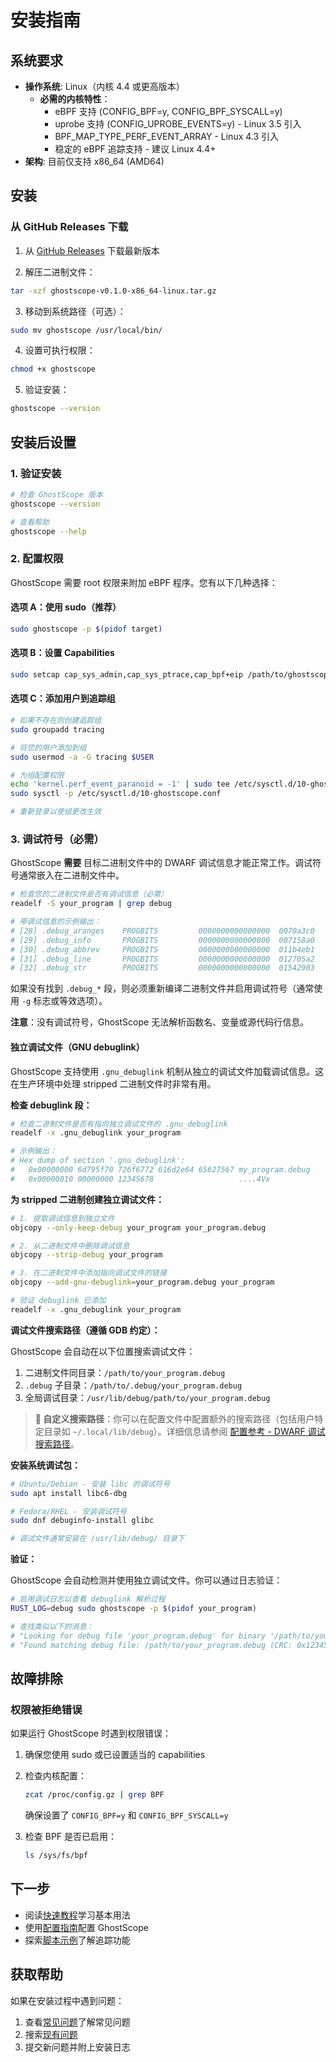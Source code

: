 # 安装指南

## 系统要求

- **操作系统**: Linux（内核 4.4 或更高版本）
  - **必需的内核特性**：
    - eBPF 支持 (CONFIG_BPF=y, CONFIG_BPF_SYSCALL=y)
    - uprobe 支持 (CONFIG_UPROBE_EVENTS=y) - Linux 3.5 引入
    - BPF_MAP_TYPE_PERF_EVENT_ARRAY - Linux 4.3 引入
    - 稳定的 eBPF 追踪支持 - 建议 Linux 4.4+
- **架构**: 目前仅支持 x86_64 (AMD64)

## 安装

### 从 GitHub Releases 下载

1. 从 [GitHub Releases](https://github.com/swananan/ghostscope/releases) 下载最新版本

2. 解压二进制文件：
```bash
tar -xzf ghostscope-v0.1.0-x86_64-linux.tar.gz
```

3. 移动到系统路径（可选）：
```bash
sudo mv ghostscope /usr/local/bin/
```

4. 设置可执行权限：
```bash
chmod +x ghostscope
```

5. 验证安装：
```bash
ghostscope --version
```

## 安装后设置

### 1. 验证安装

```bash
# 检查 GhostScope 版本
ghostscope --version

# 查看帮助
ghostscope --help
```

### 2. 配置权限

GhostScope 需要 root 权限来附加 eBPF 程序。您有以下几种选择：

#### 选项 A：使用 sudo（推荐）
```bash
sudo ghostscope -p $(pidof target)
```

#### 选项 B：设置 Capabilities
```bash
sudo setcap cap_sys_admin,cap_sys_ptrace,cap_bpf+eip /path/to/ghostscope
```

#### 选项 C：添加用户到追踪组
```bash
# 如果不存在则创建追踪组
sudo groupadd tracing

# 将您的用户添加到组
sudo usermod -a -G tracing $USER

# 为组配置权限
echo 'kernel.perf_event_paranoid = -1' | sudo tee /etc/sysctl.d/10-ghostscope.conf
sudo sysctl -p /etc/sysctl.d/10-ghostscope.conf

# 重新登录以使组更改生效
```

### 3. 调试符号（必需）

GhostScope **需要** 目标二进制文件中的 DWARF 调试信息才能正常工作。调试符号通常嵌入在二进制文件中。

```bash
# 检查您的二进制文件是否有调试信息（必需）
readelf -S your_program | grep debug

# 带调试信息的示例输出：
# [28] .debug_aranges    PROGBITS         0000000000000000  0070a3c0
# [29] .debug_info       PROGBITS         0000000000000000  007158a0
# [30] .debug_abbrev     PROGBITS         0000000000000000  011b4eb1
# [31] .debug_line       PROGBITS         0000000000000000  012705a2
# [32] .debug_str        PROGBITS         0000000000000000  01542903
```

如果没有找到 `.debug_*` 段，则必须重新编译二进制文件并启用调试符号（通常使用 `-g` 标志或等效选项）。

**注意**：没有调试符号，GhostScope 无法解析函数名、变量或源代码行信息。

#### 独立调试文件（GNU debuglink）

GhostScope 支持使用 `.gnu_debuglink` 机制从独立的调试文件加载调试信息。这在生产环境中处理 stripped 二进制文件时非常有用。

**检查 debuglink 段：**
```bash
# 检查二进制文件是否有指向独立调试文件的 .gnu_debuglink
readelf -x .gnu_debuglink your_program

# 示例输出：
# Hex dump of section '.gnu_debuglink':
#   0x00000000 6d795f70 726f6772 616d2e64 65627567 my_program.debug
#   0x00000010 00000000 12345678                   ....4Vx
```

**为 stripped 二进制创建独立调试文件：**
```bash
# 1. 提取调试信息到独立文件
objcopy --only-keep-debug your_program your_program.debug

# 2. 从二进制文件中删除调试信息
objcopy --strip-debug your_program

# 3. 在二进制文件中添加指向调试文件的链接
objcopy --add-gnu-debuglink=your_program.debug your_program

# 验证 debuglink 已添加
readelf -x .gnu_debuglink your_program
```

**调试文件搜索路径（遵循 GDB 约定）：**

GhostScope 会自动在以下位置搜索调试文件：
1. 二进制文件同目录：`/path/to/your_program.debug`
2. `.debug` 子目录：`/path/to/.debug/your_program.debug`
3. 全局调试目录：`/usr/lib/debug/path/to/your_program.debug`

> **📝 自定义搜索路径**：你可以在配置文件中配置额外的搜索路径（包括用户特定目录如 `~/.local/lib/debug`）。详细信息请参阅 [配置参考 - DWARF 调试搜索路径](configuration.md#dwarf)。

**安装系统调试包：**
```bash
# Ubuntu/Debian - 安装 libc 的调试符号
sudo apt install libc6-dbg

# Fedora/RHEL - 安装调试符号
sudo dnf debuginfo-install glibc

# 调试文件通常安装在 /usr/lib/debug/ 目录下
```

**验证：**

GhostScope 会自动检测并使用独立调试文件。你可以通过日志验证：
```bash
# 启用调试日志以查看 debuglink 解析过程
RUST_LOG=debug sudo ghostscope -p $(pidof your_program)

# 查找类似以下的消息：
# "Looking for debug file 'your_program.debug' for binary '/path/to/your_program'"
# "Found matching debug file: /path/to/your_program.debug (CRC: 0x12345678)"
```

## 故障排除

### 权限被拒绝错误

如果运行 GhostScope 时遇到权限错误：

1. 确保您使用 sudo 或已设置适当的 capabilities
2. 检查内核配置：
   ```bash
   zcat /proc/config.gz | grep BPF
   ```
   确保设置了 `CONFIG_BPF=y` 和 `CONFIG_BPF_SYSCALL=y`

3. 检查 BPF 是否已启用：
   ```bash
   ls /sys/fs/bpf
   ```

## 下一步

- 阅读[快速教程](tutorial.md)学习基本用法
- 使用[配置指南](configuration.md)配置 GhostScope
- 探索[脚本示例](scripting.md)了解追踪功能

## 获取帮助

如果在安装过程中遇到问题：

1. 查看[常见问题](faq.md)了解常见问题
2. 搜索[现有问题](https://github.com/swananan/ghostscope/issues)
3. 提交新问题并附上安装日志